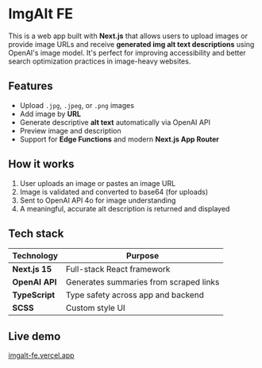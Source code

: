 # ImgAlt FE

This is a web app built with **Next.js** that allows users to upload images or provide image URLs and receive **generated img alt text descriptions** 
using OpenAI's image model. It's perfect for improving accessibility and better search optimization practices in image-heavy websites.

## Features

- Upload `.jpg`, `.jpeg`, or `.png` images
- Add image by **URL**
- Generate descriptive **alt text** automatically via OpenAI API
- Preview image and description
- Support for **Edge Functions** and modern **Next.js App Router**

## How it works

1. User uploads an image or pastes an image URL
2. Image is validated and converted to base64 (for uploads)
3. Sent to OpenAI API 4o for image understanding
4. A meaningful, accurate alt description is returned and displayed

## Tech stack

| Technology    | Purpose                               |
|---------------|----------------------------------------|
| **Next.js 15**| Full-stack React framework             |
| **OpenAI API**| Generates summaries from scraped links |
| **TypeScript**| Type safety across app and backend     |
| **SCSS**      | Custom style UI                        |


## Live demo

[imgalt-fe.vercel.app](https://imgalt-fe.vercel.app/)
  
